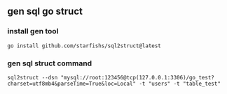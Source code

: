 
## gen sql go struct
### install gen tool
`go install github.com/starfishs/sql2struct@latest`
### gen sql struct command
`sql2struct --dsn "mysql://root:123456@tcp(127.0.0.1:3306)/go_test?charset=utf8mb4&parseTime=True&loc=Local" -t "users" -t "table_test"`